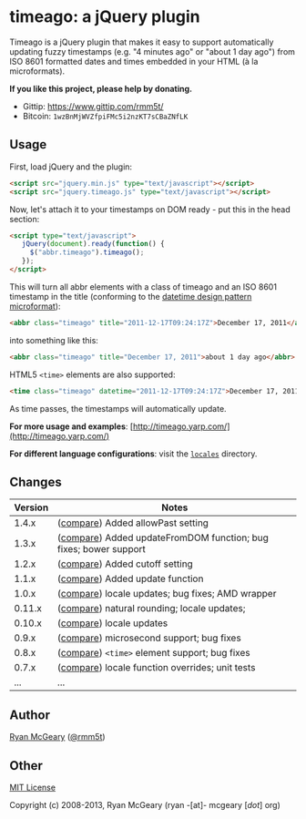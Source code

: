 # timeago: a jQuery plugin

Timeago is a jQuery plugin that makes it easy to support automatically updating
fuzzy timestamps (e.g. "4 minutes ago" or "about 1 day ago") from ISO 8601
formatted dates and times embedded in your HTML (à la microformats).

**If you like this project, please help by donating.**

* Gittip: https://www.gittip.com/rmm5t/
* Bitcoin: `1wzBnMjWVZfpiFMc5i2nzKT7sCBaZNfLK`

## Usage

First, load jQuery and the plugin:

```html
<script src="jquery.min.js" type="text/javascript"></script>
<script src="jquery.timeago.js" type="text/javascript"></script>
```

Now, let's attach it to your timestamps on DOM ready - put this in the head
section:

```html
<script type="text/javascript">
   jQuery(document).ready(function() {
     $("abbr.timeago").timeago();
   });
</script>
```

This will turn all abbr elements with a class of timeago and an ISO 8601
timestamp in the title (conforming to the
[datetime design pattern microformat](http://microformats.org/wiki/datetime-design-pattern)):

```html
<abbr class="timeago" title="2011-12-17T09:24:17Z">December 17, 2011</abbr>
```

into something like this:

```html
<abbr class="timeago" title="December 17, 2011">about 1 day ago</abbr>
```

HTML5 `<time>` elements are also supported:

```html
<time class="timeago" datetime="2011-12-17T09:24:17Z">December 17, 2011</time>
```

As time passes, the timestamps will automatically update.

**For more usage and examples**: [http://timeago.yarp.com/](http://timeago.yarp.com/)

**For different language configurations**: visit the [`locales`](https://github.com/rmm5t/jquery-timeago/tree/master/locales) directory.

## Changes

| Version | Notes                                                                           |
|---------|---------------------------------------------------------------------------------|
|   1.4.x | ([compare][compare-1.4]) Added allowPast setting                                |
|   1.3.x | ([compare][compare-1.3]) Added updateFromDOM function; bug fixes; bower support |
|   1.2.x | ([compare][compare-1.2]) Added cutoff setting                                   |
|   1.1.x | ([compare][compare-1.1]) Added update function                                  |
|   1.0.x | ([compare][compare-1.0]) locale updates; bug fixes; AMD wrapper                 |
|  0.11.x | ([compare][compare-0.11]) natural rounding; locale updates;                     |
|  0.10.x | ([compare][compare-0.10]) locale updates                                        |
|   0.9.x | ([compare][compare-0.9]) microsecond support; bug fixes                         |
|   0.8.x | ([compare][compare-0.8]) `<time>` element support; bug fixes                    |
|   0.7.x | ([compare][compare-0.7]) locale function overrides; unit tests                  |
|     ... | ...                                                                             |

[compare-1.4]: https://github.com/rmm5t/jquery-timeago/compare/v1.3.2...v1.4.1
[compare-1.3]: https://github.com/rmm5t/jquery-timeago/compare/v1.2.0...v1.3.2
[compare-1.2]: https://github.com/rmm5t/jquery-timeago/compare/v1.1.0...v1.2.0
[compare-1.1]: https://github.com/rmm5t/jquery-timeago/compare/v1.0.2...v1.1.0
[compare-1.0]: https://github.com/rmm5t/jquery-timeago/compare/v0.11.4...v1.0.2
[compare-0.11]: https://github.com/rmm5t/jquery-timeago/compare/v0.10.1...v0.11.4
[compare-0.10]: https://github.com/rmm5t/jquery-timeago/compare/v0.9.3...v0.10.1
[compare-0.9]: https://github.com/rmm5t/jquery-timeago/compare/v0.8.2...v0.9.3
[compare-0.8]: https://github.com/rmm5t/jquery-timeago/compare/v0.7.2...v0.8.2
[compare-0.7]: https://github.com/rmm5t/jquery-timeago/compare/v0.6.2...v0.7.2

## Author

[Ryan McGeary](http://ryan.mcgeary.org) ([@rmm5t](http://twitter.com/rmm5t))

## Other

[MIT License](http://www.opensource.org/licenses/mit-license.php)

Copyright (c) 2008-2013, Ryan McGeary (ryan -[at]- mcgeary [*dot*] org)
